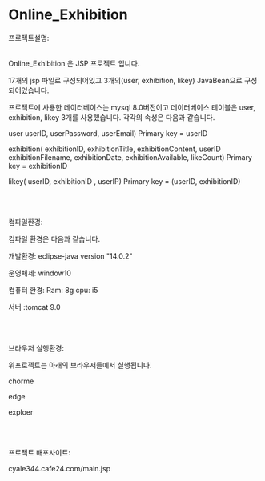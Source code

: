 # Online_Exhibition

프로젝트설명:
<br><br>

Online_Exhibition 은 JSP 프로젝트 입니다.

17개의 jsp 파일로 구성되어있고 3개의(user, exhibition, likey) JavaBean으로 구성되어있습니다.

프로젝트에 사용한 데이터베이스는 mysql 8.0버전이고 데이터베이스 테이블은 user, exhibition, likey 3개를 사용했습니다. 각각의 속성은 다음과 같습니다.

user userID, userPassword, userEmail) Primary key = userID

exhibition( exhibitionID, exhibitionTitle, exhibitionContent, userID exhibitionFilename, exhibitionDate, exhibitionAvailable, likeCount) Primary key = exhibitionID

likey( userID, exhibitionID , userIP) Primary key = (userID, exhibitionID)



<br><br>

컴파일환경:

컴파일 환경은 다음과 같습니다.

개발환경: eclipse-java version "14.0.2"

운영체제: window10

컴퓨터 환경: Ram: 8g  cpu: i5

서버 :tomcat 9.0

<br><br>



브라우저 실행환경:

위프로젝트는 아래의 브라우저들에서 실행됩니다.

chorme

edge

exploer



<br><br>

프로젝트 배포사이트:

cyale344.cafe24.com/main.jsp

